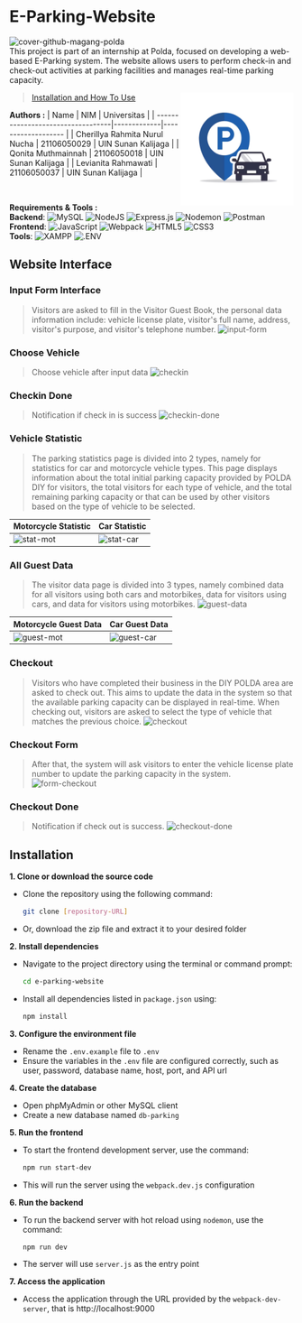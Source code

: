 # E-Parking-Website
![cover-github-magang-polda](https://github.com/user-attachments/assets/bba9fcb2-39c4-4c41-8487-17364bb7095a)
<br>
This project is part of an internship at Polda, focused on developing a web-based E-Parking system. 
The website allows users to perform check-in and check-out activities at parking facilities and manages real-time parking capacity.

<img src="./src/public/img/logo_eparking.png" alt="Logo E-Parking" width="200" align="right">

> [Installation and How To Use](#installation)

**Authors :**
| Name                              | NIM         | Universitas        |
| ----------------------------------|-------------|------------------- |
| Cherillya Rahmita Nurul Nucha     | 21106050029 | UIN Sunan Kalijaga |
| Qonita Muthmainnah                | 21106050018 | UIN Sunan Kalijaga |
| Levianita Rahmawati               | 21106050037 | UIN Sunan Kalijaga |

<br>

**Requirements & Tools :**
<br>
**Backend**: 
![MySQL](https://img.shields.io/badge/MySQL-4479A1?style=for-the-badge&logo=MySQL&logoColor=white)
![NodeJS](https://img.shields.io/badge/node.js-6DA55F?style=for-the-badge&logo=node.js&logoColor=white)
![Express.js](https://img.shields.io/badge/express.js-%23404d59.svg?style=for-the-badge&logo=express&logoColor=%2361DAFB)
![Nodemon](https://img.shields.io/badge/Nodemon-76D04B?style=for-the-badge&logo=Nodemon&logoColor=white)
![Postman](https://img.shields.io/badge/Postman-FF6C37?style=for-the-badge&logo=postman&logoColor=white)
<br>
**Frontend**:
![JavaScript](https://img.shields.io/badge/JavaScript-F7DF1E?style=for-the-badge&logo=JavaScript&logoColor=000000)
![Webpack](https://img.shields.io/badge/Webpack-8DD6F9?style=for-the-badge&logo=Webpack&logoColor=000000)
![HTML5](https://img.shields.io/badge/HTML5-E34F26?style=for-the-badge&logo=HTML5&logoColor=white)
![CSS3](https://img.shields.io/badge/CSS3-1572B6?style=for-the-badge&logo=CSS3&logoColor=white)
<br>
**Tools**: 
![XAMPP](https://img.shields.io/badge/XAMPP-FB7A24?style=for-the-badge&logo=XAMPP&logoColor=white)
![.ENV](https://img.shields.io/badge/.ENV-ECD53F?style=for-the-badge&logo=.ENV&logoColor=000000)
<br>



## Website Interface
### Input Form Interface
> Visitors are asked to fill in the Visitor Guest Book, the personal data information include: vehicle license plate, visitor's full name, address, visitor's purpose, and    visitor's telephone number.
![input-form](https://github.com/user-attachments/assets/1aa2b649-8707-447f-ad83-21c47603d381)


### Choose Vehicle
> Choose vehicle after input data
![checkin](https://github.com/user-attachments/assets/5eb06afd-8c59-411c-8bc3-bbd9cecb94cc)


### Checkin Done
> Notification if check in is success
![checkin-done](https://github.com/user-attachments/assets/f162868d-6bec-4bbb-bc88-3c876d9e65c6)


### Vehicle Statistic
> The parking statistics page is divided into 2 types, namely for statistics for car and motorcycle vehicle types. This page displays information about the total initial parking capacity provided by POLDA DIY for visitors, the total visitors for each type of vehicle, and the total remaining parking capacity or that can be used by other visitors based on the type of vehicle to be selected.

|Motorcycle Statistic                                                                           |Car Statistic                                                            |
|-----------------------------------------------------------------------------------------------|-------------------------------------------------------------------------|
|![stat-mot](https://github.com/user-attachments/assets/ff24b665-0aef-4bdc-8896-84d623eeadb5)|![stat-car](https://github.com/user-attachments/assets/2c9d9f31-34ee-46f5-98c3-d77f0633e76a)|


### All Guest Data
> The visitor data page is divided into 3 types, namely combined data for all visitors using both cars and motorbikes, data for visitors using cars, and data for visitors using motorbikes.
![guest-data](https://github.com/user-attachments/assets/58353fdc-29f0-4009-9051-c91e6214dd47)

|Motorcycle Guest Data                                                                        |Car Guest Data                                                           |
|---------------------------------------------------------------------------------------------|--------------------------------------------------------------------------|
|![guest-mot](https://github.com/user-attachments/assets/39513200-20a2-4ef7-999a-0254d04705e4)|![guest-car](https://github.com/user-attachments/assets/ef76b91c-b174-4637-b559-e2e71e720e04)|


### Checkout
> Visitors who have completed their business in the DIY POLDA area are asked to check out. This aims to update the data in the system so that the available parking capacity can be displayed in real-time. When checking out, visitors are asked to select the type of vehicle that matches the previous choice.
![checkout](https://github.com/user-attachments/assets/e2e161a9-ef90-4833-a273-cca97780130a)


### Checkout Form
> After that, the system will ask visitors to enter the vehicle license plate number to update the parking capacity in the system.
![form-checkout](https://github.com/user-attachments/assets/4d31e90a-f653-46bb-81ee-b54efce4b94d)


### Checkout Done
> Notification if check out is success.
![checkout-done](https://github.com/user-attachments/assets/a7a541fa-3a05-4ec1-9668-36d66be94dc6)


## Installation
**1. Clone or download the source code**
   - Clone the repository using the following command:
     ```bash
     git clone [repository-URL]
     ```
   - Or, download the zip file and extract it to your desired folder

**2. Install dependencies**
  - Navigate to the project directory using the terminal or command prompt:
    ```bash
    cd e-parking-website
    ```
  - Install all dependencies listed in `package.json` using:
    ```bash
    npm install
    ```

**3. Configure the environment file**
  - Rename the `.env.example` file to `.env`
  - Ensure the variables in the `.env` file are configured correctly, such as user, password, database name, host, port, and API url

**4. Create the database**
  - Open phpMyAdmin or other MySQL client
  - Create a new database named `db-parking`

**5. Run the frontend**
  - To start the frontend development server, use the command:
    ```bash
    npm run start-dev
    ```
  - This will run the server using the `webpack.dev.js` configuration

**6. Run the backend**
  - To run the backend server with hot reload using `nodemon`, use the command:
    ```bash
    npm run dev
    ```
  - The server will use `server.js` as the entry point

**7. Access the application**
  - Access the application through the URL provided by the `webpack-dev-server`, that is http://localhost:9000
